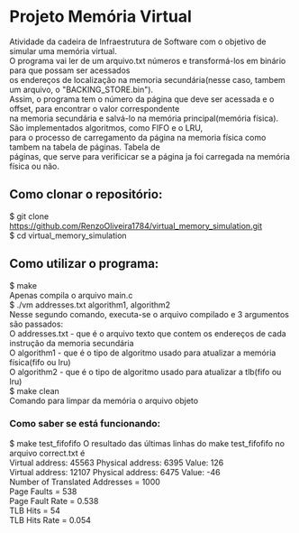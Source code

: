 # Projeto Memória Virtual
Atividade da cadeira de Infraestrutura de Software com o objetivo de simular uma memória virtual.<br />
O programa vai ler de um arquivo.txt números e transformá-los em binário para que possam ser acessados <br />
os endereços de localização na memoria secundária(nesse caso, tambem um arquivo, o "BACKING_STORE.bin").<br />
Assim, o programa tem o número da página que deve ser acessada e o offset, para encontrar o valor correspondente<br />
na memoria secundária e salvá-lo na memória principal(memória física). São implementados algoritmos, como FIFO e
o LRU,<br /> para o processo de carregamento da página na memoria física como tambem na tabela de páginas. Tabela de<br /> 
páginas, que serve para verificicar se a página ja foi carregada na memória física ou não.<br />

## Como clonar o repositório:
$ git clone https://github.com/RenzoOliveira1784/virtual_memory_simulation.git <br />
$ cd virtual_memory_simulation<br />

## Como utilizar o programa:
$ make<br />
Apenas compila o arquivo main.c<br />
$ ./vm addresses.txt algorithm1, algorithm2<br />
Nesse segundo comando, executa-se o arquivo compilado e 3 argumentos são passados:<br />
O addresses.txt - que é o arquivo texto que contem os endereços de cada instrução da memoria secundária<br />
O algorithm1 - que é o tipo de algoritmo usado para atualizar a memória física(fifo ou lru)<br />
O algorithm2 - que é o tipo de algoritmo usado para atualizar a tlb(fifo ou lru)<br />
$ make clean<br />
Comando para limpar da memória o arquivo objeto<br />

### Como saber se está funcionando:
$ make test_fifofifo
O resultado das últimas linhas do make test_fifofifo no arquivo correct.txt é<br />
Virtual address: 45563 Physical address: 6395 Value: 126<br />
Virtual address: 12107 Physical address: 6475 Value: -46<br />
Number of Translated Addresses = 1000<br />
Page Faults = 538<br />
Page Fault Rate = 0.538<br />
TLB Hits = 54<br />
TLB Hits Rate = 0.054<br />

